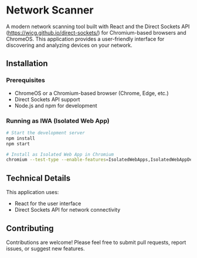 # Network Scanner

A modern network scanning tool built with React and the Direct Sockets API (https://wicg.github.io/direct-sockets/) for Chromium-based browsers and ChromeOS. This application provides a user-friendly interface for discovering and analyzing devices on your network.

## Installation

### Prerequisites
- ChromeOS or a Chromium-based browser (Chrome, Edge, etc.)
- Direct Sockets API support
- Node.js and npm for development

### Running as IWA (Isolated Web App)
```bash
# Start the development server
npm install
npm start

# Install as Isolated Web App in Chromium
chromium --test-type --enable-features=IsolatedWebApps,IsolatedWebAppDevMode --install-isolated-web-app-from-url=http://127.0.0.1:3647/
```

## Technical Details

This application uses:
- React for the user interface
- Direct Sockets API for network connectivity

## Contributing

Contributions are welcome! Please feel free to submit pull requests, report issues, or suggest new features.